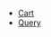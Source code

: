 * [Cart](https://www.encodeproject.org/carts/dccd4f46-92d4-4454-8b9f-5251e97c5210/)
* [Query](https://www.encodeproject.org/matrix/?type=Experiment&target.label=POLR2A&assay_title=TF+ChIP-seq&replicates.library.biosample.donor.organism.scientific_name=Homo+sapiens&award.rfa=ENCODE2-Mouse&award.rfa=ENCODE2&award.rfa=ENCODE3&status=released&audit.NOT_COMPLIANT.category!=insufficient+read+depth&audit.NOT_COMPLIANT.category!=insufficient+read+length&audit.NOT_COMPLIANT.category!=poor+library+complexity&audit.NOT_COMPLIANT.category!=severe+bottlenecking&audit.NOT_COMPLIANT.category!=control+insufficient+read+depth&audit.NOT_COMPLIANT.category!=insufficient+replicate+concordance&audit.ERROR.category!=extremely+low+read+depth&audit.ERROR.category!=control+extremely+low+read+depth&audit.ERROR.category!=missing+control+alignments)
